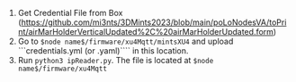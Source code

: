 1. Get Credential File from Box (https://github.com/mi3nts/3DMints2023/blob/main/poLoNodesVA/toPrint/airMarHolderVerticalUpdated%2C%20airMarHolderUpdated.form)
2. Go to ```$node name$/firmware/xu4Mqtt/mintsXU4``` and upload ```credentials.yml (or .yaml)```` in this location.
3. Run  ```python3 ipReader.py```. The file is located at ```$node name$/firmware/xu4Mqtt```


